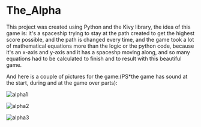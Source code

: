 # The_Alpha

This project was created using Python and the Kivy library, the idea of this game is: it's a spaceship trying 
to stay at the path created to get the highest score possible, and the path is changed every time, and the game 
took a lot of mathematical equations more than the logic or the python code, because it's an x-axis and 
y-axis and it has a spaceshp moving along, and so many equations had to be calculated to finish and to result with
this beautiful game.

And here is a couple of pictures for the game:(PS*the game has sound at the start, during and at the game over parts):

![alpha1](https://user-images.githubusercontent.com/74671857/140048193-aa5416e2-c5fd-46f1-9c0b-706e7fe511db.JPG)

  ![alpha2](https://user-images.githubusercontent.com/74671857/140048206-728793a8-8b42-4dd7-91da-1e1675f6c3ac.JPG)
  
![alpha3](https://user-images.githubusercontent.com/74671857/140048218-22954ad0-6311-4371-ac9f-f7a878395523.JPG)
